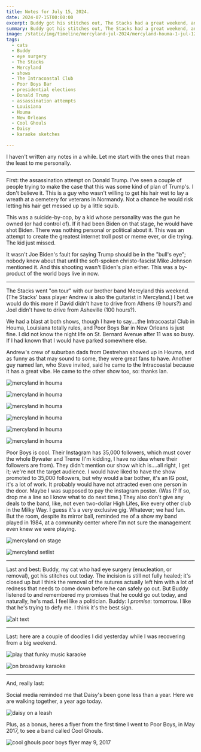 ```yaml
---
title: Notes for July 15, 2024.
date: 2024-07-15T00:00:00
excerpt: Buddy got his stitches out, The Stacks had a great weekend, and somebody tried to kill the former President.
summary: Buddy got his stitches out, The Stacks had a great weekend, and somebody tried to kill the former President.
image: /static/img/timeline/mercyland-jul-2024/mercyland-houma-1-jul-12-2024.jpg
tags:
  - cats
  - Buddy
  - eye surgery
  - The Stacks
  - Mercyland
  - shows
  - The Intracoastal Club
  - Poor Boys Bar
  - presidential elections
  - Donald Trump
  - assassination attempts
  - Louisiana
  - Houma
  - New Orleans
  - Cool Ghouls
  - Daisy
  - karaoke sketches

---
```


I haven't written any notes in a while. Let me start with the ones that mean the least to me personally.

-----

First: the assassination attempt on Donald Trump. I've seen a couple of people trying to make the case that this was some kind of plan of Trump's. I don't believe it. This is a guy who wasn't willing to get his hair wet to lay a wreath at a cemetery for veterans in Normandy. Not a chance he would risk letting his hair get messed up by a little squib.

This was a suicide-by-cop, by a kid whose personality was the gun he owned (or had control of). If it had been Biden on that stage, he would have shot Biden. There was nothing personal or political about it. This was an attempt to create the greatest internet troll post or meme ever, or die trying. The kid just missed.

It wasn't Joe Biden's fault for saying Trump should be in the "bull's eye"; nobody knew about that until the soft-spoken christo-fascist Mike Johnson mentioned it. And this shooting wasn't Biden's plan either. This was a by-product of the world boys live in now.

-----

The Stacks went "on tour" with our brother band Mercyland this weekend. (The Stacks' bass player Andrew is also the guitarist in Mercyland.) I bet we would do this more if David didn't have to drive from Athens (9 hours?) and Joel didn't have to drive from Asheville (100 hours?).

We had a blast at both shows, though I have to say....the Intracoastal Club in Houma, Louisiana totally rules, and Poor Boys Bar in New Orleans is just fine. I did not know the night life on St. Bernard Avenue after 11 was so busy. If I had known that I would have parked somewhere else.

Andrew's crew of suburban dads from Destrehan showed up in Houma, and as funny as that may sound to some, they were great fans to have. Another guy named Ian, who Steve invited, said he came to the Intracoastal because it has a great vibe. He came to the other show too, so: thanks Ian.

![mercyland in houma](/static/img/timeline/mercyland-jul-2024/mercyland-houma-1-jul-12-2024.jpg)

![mercyland in houma](/static/img/timeline/mercyland-jul-2024/mercyland-houma-2-jul-12-2024.jpg)

![mercyland in houma](/static/img/timeline/mercyland-jul-2024/mercyland-houma-3-jul-12-2024.jpg)

![mercyland in houma](/static/img/timeline/mercyland-jul-2024/mercyland-cctv-houma-jul-12-2024.jpg)

![mercyland in houma](/static/img/timeline/mercyland-jul-2024/donaldson-mercyland-houma-1-jul-12-2024.jpg)

![mercyland in houma](/static/img/timeline/mercyland-jul-2024/barbe-mercyland-houma-1-jul-12-2024.jpg)

Poor Boys is cool. Their Instagram has 35,000 followers, which must cover the whole Bywater and Treme (I'm kidding, I have no idea where their followers are from). They didn't mention our show which is....all right, I get it; we're not the target audience. I would have liked to have the show promoted to 35,000 followers, but why would a bar bother, it's an IG post, it's a lot of work. It probably would have not attracted even one person in the door. Maybe I was supposed to pay the instagram poster. (Was I? If so, drop me a line so I know what to do next time.) They also don't give any deals to the band, like, not even two-dollar High Lifes, like every other club in the Milky Way. I guess it's a very exclusive gig.  Whatever; we had fun. But the room, despite its mirror ball, reminded me of a show my band played in 1984, at a community center where I'm not sure the management even knew we were playing.

![mercyland on stage](/static/img/timeline/mercyland-jul-2024/mercyland-poor-boys-jul-13-2024.jpg)

![mercyland setlist](/static/img/timeline/mercyland-jul-2024/mercyland-setlist-jul-13-2024.jpg)

-----

Last and best: Buddy, my cat who had eye surgery (enucleation, or removal), got his stitches out today. The incision is still not fully healed; it's closed up but I think the removal of the sutures actually left him with a lot of redness that needs to come down before he can safely go out. But Buddy listened to and remembered my promises that he could go out today, and naturally, he's mad. I feel like a politician. Buddy: I _promise_: tomorrow. I like that he's trying to defy me. I think it's the best sign.

![alt text](/static/img/buddy/buddy-stitches-out-1-jul-15-2024.jpeg)

-----

Last: here are a couple of doodles I did yesterday while I was recovering from a big weekend.

![play that funky music karaoke](/static/img/sketchbook/funky-music-jul-14-2024.jpeg)

![on broadway karaoke](/static/img/sketchbook/on-broadway-jul-14-2024.jpeg)

-----

And, really last:

Social media reminded me that Daisy's been gone less than a year. Here we are walking together, a year ago today.

![daisy on a leash](/static/img/timeline/daisy-jul-15-2023.jpg)

Plus, as a bonus, heres a flyer from the first time I went to Poor Boys, in May 2017, to see a band called Cool Ghouls.

![cool ghouls poor boys flyer may 9, 2017](/static/img/timeline/cool-ghouls-poorboys-may-9-2017.jpg)

